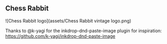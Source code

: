 ## Chess Rabbit

![Chess Rabbit logo](assets/Chess Rabbit vintage logo.png)

Thanks to @k-yagi for the inkdrop-dnd-paste-image plugin for inspiration:
https://github.com/k-yagi/inkdrop-dnd-paste-image

